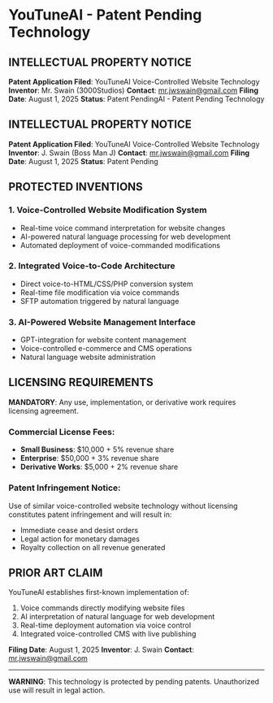 # YouTuneAI - Patent Pending Technology

## INTELLECTUAL PROPERTY NOTICE

**Patent Application Filed**: YouTuneAI Voice-Controlled Website Technology
**Inventor**: Mr. Swain (3000Studios)
**Contact**: mr.jwswain@gmail.com
**Filing Date**: August 1, 2025
**Status**: Patent PendingAI - Patent Pending Technology

## INTELLECTUAL PROPERTY NOTICE

**Patent Application Filed**: YouTuneAI Voice-Controlled Website Technology
**Inventor**: J. Swain (Boss Man J)
**Contact**: mr.jwswain@gmail.com
**Filing Date**: August 1, 2025
**Status**: Patent Pending

## PROTECTED INVENTIONS

### 1. Voice-Controlled Website Modification System
- Real-time voice command interpretation for website changes
- AI-powered natural language processing for web development
- Automated deployment of voice-commanded modifications

### 2. Integrated Voice-to-Code Architecture  
- Direct voice-to-HTML/CSS/PHP conversion system
- Real-time file modification via voice commands
- SFTP automation triggered by natural language

### 3. AI-Powered Website Management Interface
- GPT-integration for website content management
- Voice-controlled e-commerce and CMS operations
- Natural language website administration

## LICENSING REQUIREMENTS

**MANDATORY**: Any use, implementation, or derivative work requires licensing agreement.

### Commercial License Fees:
- **Small Business**: $10,000 + 5% revenue share
- **Enterprise**: $50,000 + 3% revenue share  
- **Derivative Works**: $5,000 + 2% revenue share

### Patent Infringement Notice:
Use of similar voice-controlled website technology without licensing 
constitutes patent infringement and will result in:
- Immediate cease and desist orders
- Legal action for monetary damages
- Royalty collection on all revenue generated

## PRIOR ART CLAIM

YouTuneAI establishes first-known implementation of:
1. Voice commands directly modifying website files
2. AI interpretation of natural language for web development
3. Real-time deployment automation via voice control
4. Integrated voice-controlled CMS with live publishing

**Filing Date**: August 1, 2025
**Inventor**: J. Swain
**Contact**: mr.jwswain@gmail.com

---

**WARNING**: This technology is protected by pending patents. 
Unauthorized use will result in legal action.
